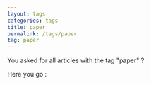 ```yaml
---
layout: tags
categories: tags
title: paper
permalink: /tags/paper
tag: paper
---
```

You asked for all articles with the tag "paper" ?

Here you go :
